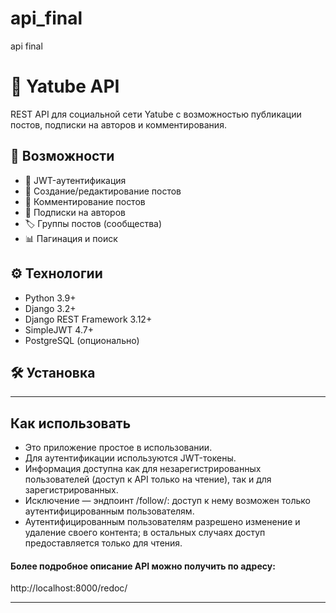 # api_final
api final
# 🚀 Yatube API

REST API для социальной сети Yatube с возможностью публикации постов, подписки на авторов и комментирования.

## 📌 Возможности

- 🔐 JWT-аутентификация
- 📝 Создание/редактирование постов
- 💬 Комментирование постов
- 🔔 Подписки на авторов
- 🏷️ Группы постов (сообщества)
- 📊 Пагинация и поиск

## ⚙️ Технологии

- Python 3.9+
- Django 3.2+
- Django REST Framework 3.12+
- SimpleJWT 4.7+
- PostgreSQL (опционально)

## 🛠️ Установка


***
## Как использовать

- Это приложение простое в использовании.
- Для аутентификации используются JWT-токены.
- Информация доступна как для незарегистрированных пользователей 
  (доступ к API только на чтение), так и для зарегистрированных.
- Исключение — эндпоинт /follow/: доступ к нему возможен только аутентифицированным пользователям.  
- Аутентифицированным пользователям разрешено изменение и удаление своего контента;
  в остальных случаях доступ предоставляется только для чтения.


#### Более подробное описание API можно получить по адресу:
http://localhost:8000/redoc/
***
